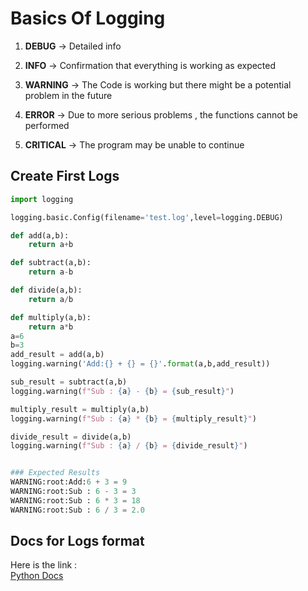 # Basics Of Logging   
1. **DEBUG**   -> Detailed info

2. **INFO**   -> Confirmation that everything is working as expected

3. **WARNING**  -> The Code is working but there might be a potential problem in the future

4. **ERROR**     ->  Due to more serious problems , the functions cannot be performed

5. **CRITICAL**   -> The program may be unable to continue   
## Create First Logs   
~~~python
import logging

logging.basic.Config(filename='test.log',level=logging.DEBUG)

def add(a,b):
    return a+b

def subtract(a,b):
    return a-b

def divide(a,b):
    return a/b

def multiply(a,b):
    return a*b
a=6
b=3
add_result = add(a,b)
logging.warning('Add:{} + {} = {}'.format(a,b,add_result))

sub_result = subtract(a,b)
logging.warning(f"Sub : {a} - {b} = {sub_result}")

multiply_result = multiply(a,b)
logging.warning(f"Sub : {a} * {b} = {multiply_result}")

divide_result = divide(a,b)
logging.warning(f"Sub : {a} / {b} = {divide_result}")


### Expected Results   
WARNING:root:Add:6 + 3 = 9
WARNING:root:Sub : 6 - 3 = 3
WARNING:root:Sub : 6 * 3 = 18
WARNING:root:Sub : 6 / 3 = 2.0

~~~   
## Docs for Logs format   
Here is the link :   
[Python Docs](https://docs.python.org/3/library/logging.html#logrecord-attributes)   
